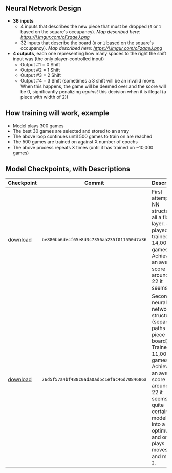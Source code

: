 ## Neural Network Design
- **36 inputs**
    - 4 inputs that describes the new piece that must be dropped (`0` or `1` based on the square's occupancy). *Map described here: https://i.imgur.com/cFzaaeJ.png*
    - 32 inputs that describe the board (`0` or `1` based on the square's occupancy). *Map described here: https://i.imgur.com/cFzaaeJ.png*
- **4 outputs**, each one representing how many spaces to the right the shift input was (the only player-controlled input)
    - Output #1 = 0 Shift
    - Output #2 = 1 Shift
    - Output #3 = 2 Shift
    - Output #4 = 3 Shift (sometimes a 3 shift will be an invalid move. When this happens, the game will be deemed over and the score will be 0, significantly penalizing *against* this decision when it is illegal (a piece with width of 2))

## How training will work, example
- Model plays 300 games
- The best 30 games are selected and stored to an array
- The above loop continues until 500 games to train on are reached
- The 500 games are trained on against X number of epochs
- The above process repeats X times (until it has trained on ~10,000 games)

## Model Checkpoints, with Descriptions
|Checkpoint|Commit|Description|
|-|-|-|
|[download](https://github.com/TimHanewich/tetris-ai/releases/download/1/checkpoint14.keras)|`be880bb6decf65e8d3c7356aa235f011550d7a36`|First attempt at NN structure, all a flat layer. Self-played and trained on 14,000 games. Achieves an average score around 21-22 it seems.|
|[download]()|`76d5f57a4bf488c0ada0ad5c1efac46d7084686a`|Second neural network structure (separate paths for piece + board). Trained on 11,000 games. Achieves an average score of around 21-22 it seems. I am quite certain the model fell into a "local optimum" and only plays moves `0` and moves `2`.|